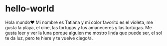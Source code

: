 # hello-world
Hola mundo♥
Mi nombre es Tatiana y mi color favorito es el violeta, me gusta la playa, el cine, las tortugas y los amaneceres
y las tortugas. Me gusta leer y ver la luna
porque alguien me mostro linda que puede ser, el sol te da luz, pero 
te hiere y te vuelve ciego/a.
